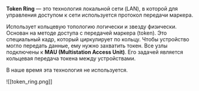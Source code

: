 **Token Ring** — это технология локальной сети (LAN), в которой для управления доступом к сети используется протокол передачи маркера.

Использует кольцевую топологию логически и звезду физически. Основан на методе доступа с передачей маркера (token). Это специальный кадр, который циркулирует по кольцу. Чтобы устройство могло передать данные, ему нужно захватить токен. Все узлы подключены к **MAU (Multistation Access Unit)**. Его задачей является кольцевая передача токена между устройствами.

В наше время эта технология не используется.

![[token_ring.png]]